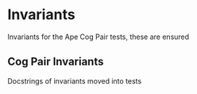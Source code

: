 # Invariants 

Invariants for the Ape Cog Pair tests, these are ensured 

## Cog Pair Invariants 

Docstrings of invariants moved into tests